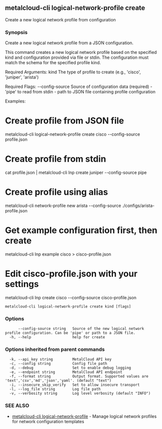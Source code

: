 ## metalcloud-cli logical-network-profile create

Create a new logical network profile from configuration

### Synopsis

Create a new logical network profile from a JSON configuration.

This command creates a new logical network profile based on the specified kind
and configuration provided via file or stdin. The configuration must match the
schema for the specified profile kind.

Required Arguments:
  kind    The type of profile to create (e.g., 'cisco', 'juniper', 'arista')

Required Flags:
  --config-source    Source of configuration data (required)
                     - 'pipe' to read from stdin
                     - path to JSON file containing profile configuration

Examples:
  # Create profile from JSON file
  metalcloud-cli logical-network-profile create cisco --config-source profile.json

  # Create profile from stdin
  cat profile.json | metalcloud-cli lnp create juniper --config-source pipe

  # Create profile using alias
  metalcloud-cli network-profile new arista --config-source ./configs/arista-profile.json

  # Get example configuration first, then create
  metalcloud-cli lnp example cisco > cisco-profile.json
  # Edit cisco-profile.json with your settings
  metalcloud-cli lnp create cisco --config-source cisco-profile.json

```
metalcloud-cli logical-network-profile create kind [flags]
```

### Options

```
      --config-source string   Source of the new logical network profile configuration. Can be 'pipe' or path to a JSON file.
  -h, --help                   help for create
```

### Options inherited from parent commands

```
  -k, --api_key string         MetalCloud API key
  -c, --config string          Config file path
  -d, --debug                  Set to enable debug logging
  -e, --endpoint string        MetalCloud API endpoint
  -f, --format string          Output format. Supported values are 'text','csv','md','json','yaml'. (default "text")
  -i, --insecure_skip_verify   Set to allow insecure transport
  -l, --log_file string        Log file path
  -v, --verbosity string       Log level verbosity (default "INFO")
```

### SEE ALSO

* [metalcloud-cli logical-network-profile](metalcloud-cli_logical-network-profile.md)	 - Manage logical network profiles for network configuration templates

